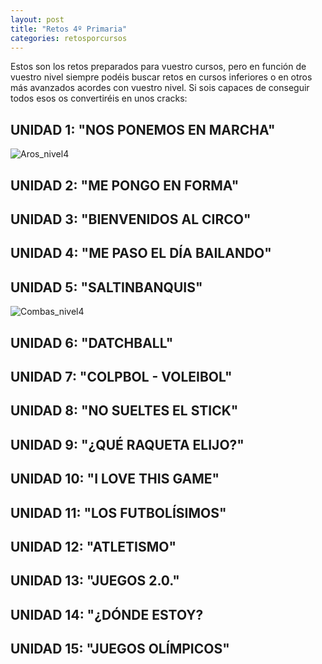 ```yaml
---
layout: post
title: "Retos 4º Primaria"
categories: retosporcursos
---
```


Estos son los retos preparados para vuestro cursos, pero en función de vuestro nivel siempre podéis buscar retos en cursos inferiores o en otros más avanzados acordes con vuestro nivel. Si sois capaces de conseguir todos esos os convertiréis en unos cracks:

## UNIDAD 1: "NOS PONEMOS EN MARCHA"

![Aros_nivel4](../images_text/aros_nivel_4_compressed.jpg)

## UNIDAD 2: "ME PONGO EN FORMA"

## UNIDAD 3: "BIENVENIDOS AL CIRCO"

## UNIDAD 4: "ME PASO EL DÍA BAILANDO"

## UNIDAD 5: "SALTINBANQUIS"

![Combas_nivel4](../images_text/comba_nivel_4_compressed.jpg)

## UNIDAD 6: "DATCHBALL"

## UNIDAD 7: "COLPBOL - VOLEIBOL"

## UNIDAD 8: "NO SUELTES EL STICK"

## UNIDAD 9: "¿QUÉ RAQUETA ELIJO?"

## UNIDAD 10: "I LOVE THIS GAME"

## UNIDAD 11: "LOS FUTBOLÍSIMOS"

## UNIDAD 12: "ATLETISMO"

## UNIDAD 13: "JUEGOS 2.0."

## UNIDAD 14: "¿DÓNDE ESTOY?

## UNIDAD 15: "JUEGOS OLÍMPICOS"



